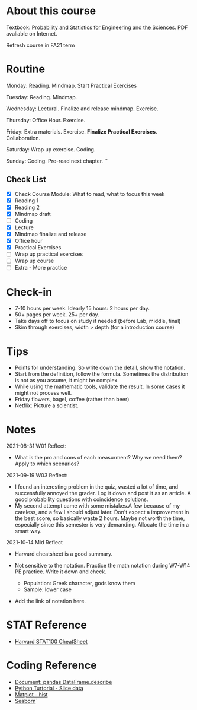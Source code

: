 # About this course

Textbook: [Probability and Statistics for Engineering and the Sciences](https://www.amazon.com/Probability-Statistics-Engineering-Sciences-Devore/dp/0538733527/ref=sr_1_5?dchild=1&keywords=probability+and+statistics+for+engineering+and+the+sciences&qid=1629678575&sr=8-5). PDF avaliable on Internet. 

Refresh course in FA21 term

# Routine

Monday: Reading. Mindmap. Start Practical Exercises

Tuesday: Reading. Mindmap. 

Wednesday: Lectural. Finalize and release mindmap. Exercise. 

Thursday: Office Hour. Exercise. 

Friday: Extra materials. Exercise. **Finalize Practical Exercises**. Collaboration. 

Saturday: Wrap up exercise.  Coding. 

Sunday: Coding. Pre-read next chapter. ``

## Check List

- [x] Check Course Module: What to read, what to focus this week
- [x] Reading 1
- [x] Reading 2
- [x] Mindmap draft
- [ ] Coding
- [x] Lecture
- [x] Mindmap finalize and release
- [x] Office hour
- [x] Practical Exercises
- [ ] Wrap up practical exercises
- [ ] Wrap up course
- [ ] Extra - More practice

# Check-in

- 7-10 hours per week. Idearly 15 hours: 2 hours per day. 
- 50+ pages per week. 25+ per day. 
- Take days off to focus on study if needed (before Lab, middle, final)
- Skim through exercises, width > depth (for a introduction course)

# Tips

- Points for understanding. So write down the detail, show the notation. 
- Start from the definition, follow the formula. Sometimes the distribution is not as you assume, it might be complex. 
- While using the mathematic tools, validate the result. In some cases it might not process well. 
- Friday flowers, bagel, coffee (rather than beer)
- Netflix: Picture a scientist.

# Notes

2021-08-31 W01 Reflect:

- What is the pro and cons of each measurment? Why we need them? Apply to which scenarios? 

2021-09-19 W03 Reflect:

- I found an interesting problem in the quiz, wasted a lot of time, and successfully annoyed the grader. Log it down and post it as an article. A good probability questions with coincidence solutions. 
- My second attempt came with some mistakes.A few because of my careless, and a few I should adjust later. Don't expect a improvement in the best score, so basically waste 2 hours. Maybe not worth the time, especially since this semester is very demanding. Allocate the time in a smart way. 

2021-10-14 Mid Reflect

- Harvard cheatsheet is a good summary. 
- Not sensitive to the notation. Practice the math notation during W7-W14 PE practice. Write it down and check. 
  - Population: Greek character, gods know them
  - Sample: lower case

- Add the link of notation here. 

# STAT Reference

- [Harvard STAT100 CheatSheet](http://people.fas.harvard.edu/~mparzen/stat100/Stat%20100%20Final%20Cheat%20Sheets%20-%20Google%20Docs%20(2).pdf)

# Coding Reference

- [Document: pandas.DataFrame.describe](https://pandas.pydata.org/docs/reference/api/pandas.DataFrame.describe.html)
- [Python Turtorial - Slice data](https://www.liaoxuefeng.com/wiki/1016959663602400/1017269965565856) 
- [Matplot - hist](https://matplotlib.org/stable/api/_as_gen/matplotlib.pyplot.hist.html)
- [Seaborn](https://seaborn.pydata.org)`
